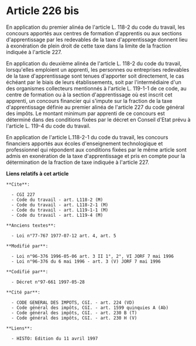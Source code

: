 # Article 226 bis

En application du premier alinéa de l'article L. 118-2 du code du travail, les concours apportés aux centres de formation
d'apprentis ou aux sections d'apprentissage par les redevables de la taxe d'apprentissage donnent lieu à exonération de plein
droit de cette taxe dans la limite de la fraction indiquée à l'article 227.

En application du deuxième alinéa de l'article L. 118-2 du code du travail, lorsqu'elles emploient un apprenti, les personnes
ou entreprises redevables de la taxe d'apprentissage sont tenues d'apporter soit directement, le cas échéant par le biais de
leurs établissements, soit par l'intermédiaire d'un des organismes collecteurs mentionnés à l'article L. 119-1-1 de ce code,
au centre de formation ou à la section d'apprentissage où est inscrit cet apprenti, un concours financier qui s'impute sur la
fraction de la taxe d'apprentissage définie au premier alinéa de l'article 227 du code général des impôts. Le montant minimum
par apprenti de ce concours est déterminé dans des conditions fixées par le décret en Conseil d'Etat prévu à l'article L.
119-4 du code du travail.

En application de l'article L.118-2-1 du code du travail, les concours financiers apportés aux écoles d'enseignement
technologique et professionnel qui répondent aux conditions fixées par le même article sont admis en exonération de la taxe
d'apprentissage et pris en compte pour la détermination de la fraction de taxe indiquée à l'article 227.

**Liens relatifs à cet article**

	**Cite**:

	  - CGI 227
	  - Code du travail - art. L118-2 (M)
	  - Code du travail - art. L118-2-1 (M)
	  - Code du travail - art. L119-1-1 (M)
	  - Code du travail - art. L119-4 (M)

	**Anciens textes**:

	  - Loi n°77-767 1977-07-12 art. 4, art. 5

	**Modifié par**:

	  - Loi n°96-376 1996-05-06 art. 3 II 1°, 2°, VI JORF 7 mai 1996
	  - Loi n°96-376 du 6 mai 1996 - art. 3 (V) JORF 7 mai 1996

	**Codifié par**:

	  - Décret n°97-661 1997-05-28

	**Cité par**:

	  - CODE GENERAL DES IMPOTS, CGI. - art. 224 (VD)
	  - Code général des impôts, CGI. - art. 1599 quinquies A (Ab)
	  - Code général des impôts, CGI. - art. 230 B (T)
	  - Code général des impôts, CGI. - art. 230 H (V)

	**Liens**:

	  - HISTO: Edition du 11 avril 1997
